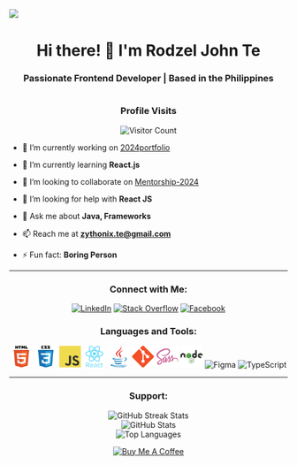 <img src="https://user-images.githubusercontent.com/74038190/225813708-98b745f2-7d22-48cf-9150-083f1b00d6c9.gif">


<h1 align="center">Hi there! 👋 I'm Rodzel John Te</h1>
<h3 align="center">Passionate Frontend Developer | Based in the Philippines</h3>

<div style="display: flex; flex-direction: column; align-items: center;">
  <h3>Profile Visits</h3>
  <img src="https://profile-counter.glitch.me/rodzelte/count.svg" alt="Visitor Count">
</div>

- 🔭 I’m currently working on [2024portfolio](https://github.com/rodzelte/2024portfolio)

- 🌱 I’m currently learning **React.js**

- 👯 I’m looking to collaborate on [Mentorship-2024](https://github.com/rodzelte/Mentorship-2024)

- 🤝 I’m looking for help with **React JS**

- 💬 Ask me about **Java, Frameworks**

- 📫 Reach me at **zythonix.te@gmail.com**

- ⚡ Fun fact: **Boring Person**

---
<h3 align="center">Connect with Me:</h3>
<p align="center">
  <a href="https://linkedin.com/in/rodzel-te-188573285/" target="_blank"><img src="https://raw.githubusercontent.com/rahuldkjain/github-profile-readme-generator/master/src/images/icons/Social/linked-in-alt.svg" alt="LinkedIn" height="30" width="40" /></a>
  <a href="https://stackoverflow.com/users/user22432763" target="_blank"><img src="https://raw.githubusercontent.com/rahuldkjain/github-profile-readme-generator/master/src/images/icons/Social/stack-overflow.svg" alt="Stack Overflow" height="30" width="40" /></a>
  <a href="https://fb.com/rodzel.te/" target="_blank"><img src="https://raw.githubusercontent.com/rahuldkjain/github-profile-readme-generator/master/src/images/icons/Social/facebook.svg" alt="Facebook" height="30" width="40" /></a>
</p>



<h3 align="center">Languages and Tools:</h3>
<p align="center">
  <img src="https://raw.githubusercontent.com/devicons/devicon/master/icons/html5/html5-original-wordmark.svg" alt="HTML5" width="40" height="40"/>
  <img src="https://raw.githubusercontent.com/devicons/devicon/master/icons/css3/css3-original-wordmark.svg" alt="CSS3" width="40" height="40"/>
  <img src="https://raw.githubusercontent.com/devicons/devicon/master/icons/javascript/javascript-original.svg" alt="JavaScript" width="40" height="40"/>
  <img src="https://raw.githubusercontent.com/devicons/devicon/master/icons/react/react-original-wordmark.svg" alt="React" width="40" height="40"/>
  <img src="https://raw.githubusercontent.com/devicons/devicon/master/icons/java/java-original.svg" alt="Java" width="40" height="40"/>
  <img src="https://raw.githubusercontent.com/devicons/devicon/master/icons/git/git-original.svg" alt="Git" width="40" height="40"/>
  <img src="https://raw.githubusercontent.com/devicons/devicon/master/icons/sass/sass-original.svg" alt="Sass" width="40" height="40"/>
  <img src="https://raw.githubusercontent.com/devicons/devicon/master/icons/nodejs/nodejs-original-wordmark.svg" alt="Node.js" width="40" height="40"/>
  <img src="https://www.vectorlogo.zone/logos/figma/figma-icon.svg" alt="Figma" width="40" height="40"/>
  <img src="https://www.vectorlogo.zone/logos/typescriptlang/typescriptlang-icon.svg" alt="TypeScript" width="40" height="40"/>
</p>

---

<h3 align="center">Support:</h3>

<div align="center">
  <img width="400" src="https://github-readme-streak-stats.herokuapp.com/?user=rodzelte&theme=dark" alt="GitHub Streak Stats">
</div>

<div align="center">
  <img width="400" src="https://github-readme-stats.vercel.app/api?username=rodzelte&show_icons=true&theme=tokyonight&locale=en" alt="GitHub Stats">
</div>

<div align="center">
  <img width="400" src="https://github-readme-stats.vercel.app/api/top-langs?username=rodzelte&show_icons=true&theme=tokyonight&locale=en&layout=compact" alt="Top Languages">
</div>

<p align="center">
  <a href="https://www.buymeacoffee.com/zythonixtec"><img src="https://cdn.buymeacoffee.com/buttons/v2/default-yellow.png" height="50" width="210" alt="Buy Me A Coffee"></a>
</p>
